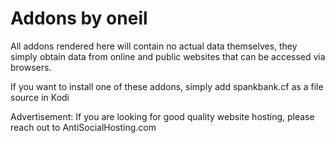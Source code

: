 # Addons by oneil
 
All addons rendered here will contain no actual data themselves, they simply obtain data from online and public websites that can be accessed via browsers.

If you want to install one of these addons, simply add spankbank.cf as a file source in Kodi

Advertisement: If you are looking for good quality website hosting, please reach out to AntiSocialHosting.com 